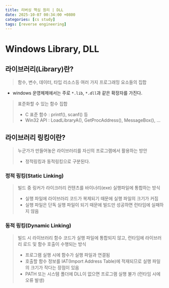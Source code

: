 ```yaml
---
title: 리버싱 핵심 원리 | DLL
date: 2025-10-07 00:34:00 +0800
categories: [cs study]
tags: [reverse engineering]
---
```


# Windows Library, DLL

## 라이브러리(Library)란?
> 함수, 변수, 데이터, 타입 리소스등 여러 가지 프로그래밍 요소들의 집합 
- windows 운영체제에서는 주로 `*.lib`, `*.dll`과 같은 확장자를 가진다. 

> 표준화할 수 있는 함수 집합
> - C 표준 함수 : printf(), scanf() 등
> - Win32 API : LoadLibraryA(), GetProcAddress(), MessageBox(), ...

## 라이브러리 링킹이란?
> 누군가가 만들어놓은 라이브러리를 자신의 프로그램에서 활용하는 방안 
> - 정적링킹과 동적링킹으로 구분된다.

### 정적 링킹(Static Linking)
> 빌드 중 링커가 라이크러리 컨텐츠를 바이너리(exe) 실행파일에 통합하는 방식
>   - 실행 파일에 라이브러리 코드가 복제되기 때문에 실행 파일의 크기가 커짐
>   - 실행 파일은 단독 실행 파일이 되기 때문에 빌드만 성공하면 런타임에 실패하지 않음

### 동적 링킹(Dynamic Linking)
> 빌드 시 라이브러리 함수 코드가 실행 파일에 통합되지 않고, 런타임에 라이브러리 로드 및 함수 호출이 수행되는 방식 
>   - 프로그램 실행 시에 함수가 실행 파일과 연결됨
>   - 호출할 함수 정보를 IAT(Import Address Table)에 적재되므로 실행 파일의 크기가 작다는 장점이 있음
>   - PATH 또는 시스템 폴더에 DLL이 없으면 프로그램 실행 불가 (런타임 시에 오류 발생)